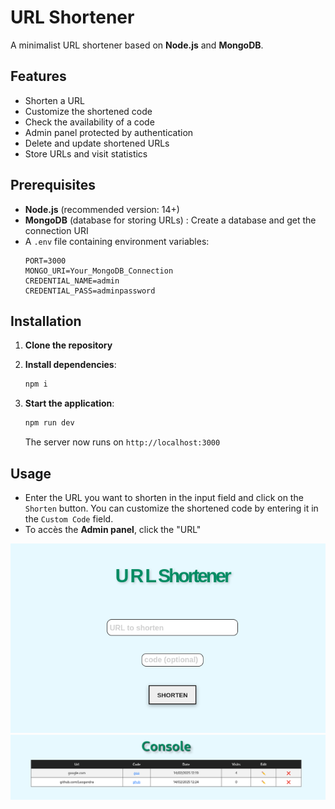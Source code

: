 # URL Shortener

A minimalist URL shortener based on **Node.js** and **MongoDB**.

## Features
- Shorten a URL
- Customize the shortened code
- Check the availability of a code
- Admin panel protected by authentication
- Delete and update shortened URLs
- Store URLs and visit statistics

## Prerequisites
- **Node.js** (recommended version: 14+)
- **MongoDB** (database for storing URLs) : Create a database and get the connection URI
- A `.env` file containing environment variables:
  ```env
  PORT=3000
  MONGO_URI=Your_MongoDB_Connection
  CREDENTIAL_NAME=admin
  CREDENTIAL_PASS=adminpassword
  ```

## Installation
1. **Clone the repository**

2. **Install dependencies**:
   ```sh
   npm i
   ```

3. **Start the application**:
   ```sh
   npm run dev
   ```
   The server now runs on `http://localhost:3000`

## Usage
- Enter the URL you want to shorten in the input field and click on the `Shorten` button. You can customize the shortened code by entering it in the `Custom Code` field.
- To accès the **Admin panel**, click the "URL"

![Homepage](public/img/homepage.png)
![Admin panel](public/img/admin.png)